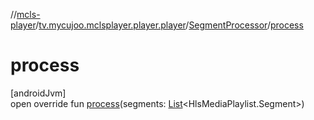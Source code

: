 //[mcls-player](../../../index.md)/[tv.mycujoo.mclsplayer.player.player](../index.md)/[SegmentProcessor](index.md)/[process](process.md)

# process

[androidJvm]\
open override fun [process](process.md)(segments: [List](https://kotlinlang.org/api/latest/jvm/stdlib/kotlin.collections/-list/index.html)&lt;HlsMediaPlaylist.Segment&gt;)
